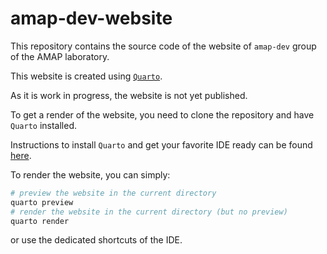 # amap-dev-website

This repository contains the source code of the website of `amap-dev` group of the AMAP laboratory.

This website is created using [`Quarto`](https://quarto.org).

As it is work in progress, the website is not yet published.

To get a render of the website, you need to clone the repository and have `Quarto` installed.

Instructions to install `Quarto` and get your favorite IDE ready can be found [here](https://quarto.org/docs/get-started/).

To render the website, you can simply:

```bash
# preview the website in the current directory
quarto preview
# render the website in the current directory (but no preview)
quarto render
```

or use the dedicated shortcuts of the IDE.
